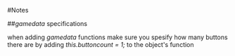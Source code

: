 #Notes

##*gamedata* specifications

when adding *gamedata* functions make sure you spesify how many buttons there are by adding
*this.buttoncount = 1;*
to the object's function
